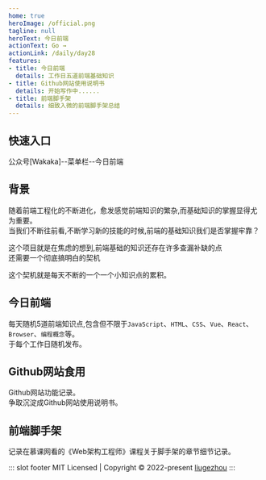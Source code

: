 ```yaml
---
home: true
heroImage: /official.png
tagline: null
heroText: 今日前端
actionText: Go →
actionLink: /daily/day28
features:
- title: 今日前端
  details: 工作日五道前端基础知识
- title: Github网站使用说明书
  details: 开始写作中......
- title: 前端脚手架
  details: 细致入微的前端脚手架总结
---
```

## 快速入口

公众号[Wakaka]--菜单栏--今日前端
## 背景
随着前端工程化的不断进化，愈发感觉前端知识的繁杂,而基础知识的掌握显得尤为重要。  
当我们不断往前看,不断学习新的技能的时候,前端的基础知识我们是否掌握牢靠？    

这个项目就是在焦虑的想到,前端基础的知识还存在许多查漏补缺的点     
还需要一个彻底搞明白的契机    

这个契机就是每天不断的一个一个小知识点的累积。  

## 今日前端
每天随机5道前端知识点,包含但不限于`JavaScript`、`HTML`、`CSS`、`Vue`、`React`、`Browser`、`编程概念`等。   
于每个工作日随机发布。

## Github网站食用
Github网站功能记录。    
争取沉淀成Github网站使用说明书。


## 前端脚手架
记录在慕课网看的《Web架构工程师》课程关于脚手架的章节细节记录。


::: slot footer
MIT Licensed | Copyright © 2022-present [liugezhou](https://github.com/liugezhou)
:::